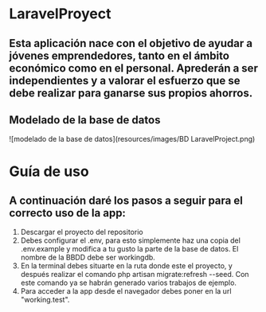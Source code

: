 # LaravelProyect

## Esta aplicación nace con el objetivo de ayudar a jóvenes emprendedores, tanto en el ámbito económico como en el personal. Aprederán a ser independientes y a valorar el esfuerzo que se debe realizar para ganarse sus propios ahorros.

## Modelado de la base de datos
![modelado de la base de datos](resources/images/BD LaravelProject.png)

# Guía de uso

## A continuación daré los pasos a seguir para el correcto uso de la app:

1. Descargar el proyecto del repositorio
2. Debes configurar el .env, para esto simplemente haz una copia del .env.example y modifica a tu gusto la parte de la base de datos. El nombre de la BBDD debe ser workingdb.
3. En la terminal debes situarte en la ruta donde este el proyecto, y después realizar el comando php artisan migrate:refresh --seed. Con este comando ya se habrán generado varios trabajos de ejemplo.
4. Para acceder a la app desde el navegador debes poner en la url "working.test".
